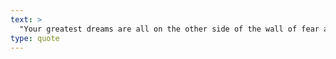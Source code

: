 ```yaml
---
text: >
  "Your greatest dreams are all on the other side of the wall of fear and caution." - Unknown
type: quote
---
```


